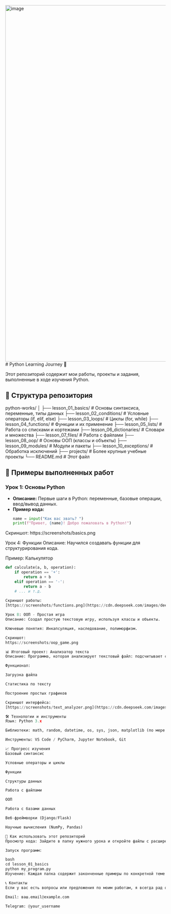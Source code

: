 <img width="2082" height="1118" alt="image" src="https://github.com/user-attachments/assets/4c0172db-ba7b-432c-b32d-ee7fc7f861a8" /># Python Learning Journey 🐍

Этот репозиторий содержит мои работы, проекты и задания, выполненные в ходе изучения Python.

## 📁 Структура репозитория
python-works/
│
├── lesson_01_basics/ # Основы синтаксиса, переменные, типы данных
├── lesson_02_conditions/ # Условные операторы (if, elif, else)
├── lesson_03_loops/ # Циклы (for, while)
├── lesson_04_functions/ # Функции и их применение
├── lesson_05_lists/ # Работа со списками и кортежами
├── lesson_06_dictionaries/ # Словари и множества
├── lesson_07_files/ # Работа с файлами
├── lesson_08_oop/ # Основы ООП (классы и объекты)
├── lesson_09_modules/ # Модули и пакеты
├── lesson_10_exceptions/ # Обработка исключений
├── projects/ # Более крупные учебные проекты
└── README.md # Этот файл


## 🚀 Примеры выполненных работ

### Урок 1: Основы Python
- **Описание:** Первые шаги в Python: переменные, базовые операции, ввод/вывод данных.
- **Пример кода:**
  ```python
  name = input("Как вас звать? ")
  print(f"Привет, {name}! Добро пожаловать в Python!")
Скриншот:
https://screenshots/basics.png

Урок 4: Функции
Описание: Научился создавать функции для структурирования кода.

Пример: Калькулятор
```python
def calculate(a, b, operation):
    if operation == '+':
        return a + b
    elif operation == '-':
        return a - b
    # ... и т.д.
    
Скриншот работы:
[https://screenshots/functions.png](https://cdn.deepseek.com/images/deepseek-chat-open-graph-image.jpeg)

Урок 8: ООП - Простая игра
Описание: Создал простую текстовую игру, используя классы и объекты.

Ключевые понятия: Инкапсуляция, наследование, полиморфизм.

Скриншот:
https://screenshots/oop_game.png

📊 Итоговый проект: Анализатор текста
Описание: Программа, которая анализирует текстовый файл: подсчитывает слова, предложения, частоту символов.

Функционал:

Загрузка файла

Статистика по тексту

Построение простых графиков

Скриншот интерфейса:
[https://screenshots/text_analyzer.png](https://cdn.deepseek.com/images/deepseek-chat-open-graph-image.jpeg)

🛠 Технологии и инструменты
Язык: Python 3.x

Библиотеки: math, random, datetime, os, sys, json, matplotlib (по мере изучения)

Инструменты: VS Code / PyCharm, Jupyter Notebook, Git

📈 Прогресс изучения
Базовый синтаксис

Условные операторы и циклы

Функции

Структуры данных

Работа с файлами

ООП

Работа с базами данных

Веб-фреймворки (Django/Flask)

Научные вычисления (NumPy, Pandas)

🤔 Как использовать этот репозиторий
Просмотр кода: Зайдите в папку нужного урока и откройте файлы с расширением .py

Запуск программ:

bash
cd lesson_01_basics
python my_program.py
Изучение: Каждая папка содержит законченные примеры по конкретной теме

📞 Контакты
Если у вас есть вопросы или предложения по моим работам, я всегда рад обратной связи!

Email: ваш.email@example.com

Telegram: @your_username


